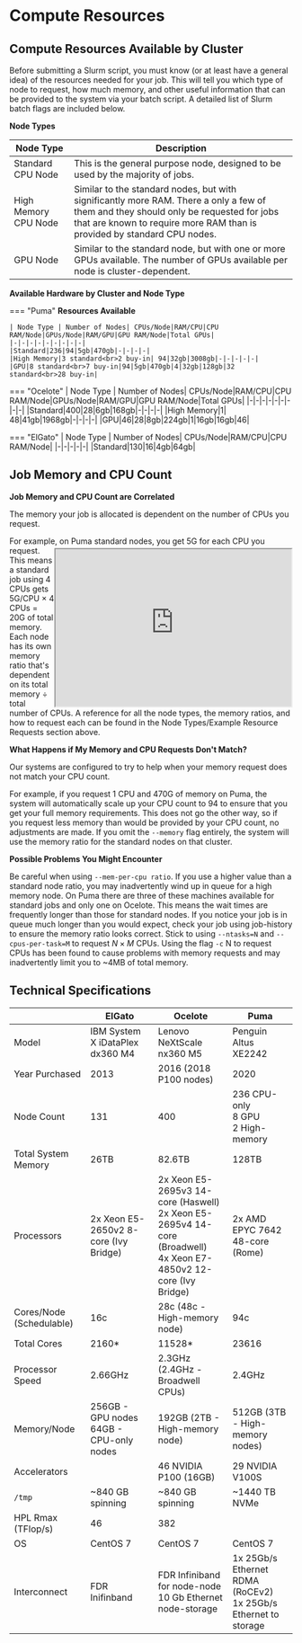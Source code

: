 # Compute Resources

## Compute Resources Available by Cluster

Before submitting a Slurm script, you must know (or at least have a general idea) of the resources needed for your job. This will tell you which type of node to request, how much memory, and other useful information that can be provided to the system via your batch script. A detailed list of Slurm batch flags are included below. 

**Node Types**

|Node Type|Description|
|-|-|
|Standard CPU Node|This is the general purpose node, designed to be used by the majority of jobs.|
|High Memory CPU Node|Similar to the standard nodes, but with significantly more RAM. There a only a few of them and they should only be requested for jobs that are known to require more RAM than is provided by standard CPU nodes.|
|GPU Node|Similar to the standard node, but with one or more GPUs available. The number of GPUs available per node is cluster-dependent.|

**Available Hardware by Cluster and Node Type**

=== "Puma"
    **Resources Available**
    
    | Node Type | Number of Nodes| CPUs/Node|RAM/CPU|CPU RAM/Node|GPUs/Node|RAM/GPU|GPU RAM/Node|Total GPUs|
    |-|-|-|-|-|-|-|-|-|
    |Standard|236|94|5gb|470gb|-|-|-|-|
    |High Memory|3 standard<br>2 buy-in| 94|32gb|3008gb|-|-|-|-|-|
    |GPU|8 standard<br>7 buy-in|94|5gb|470gb|4|32gb|128gb|32 standard<br>28 buy-in|
    
    
=== "Ocelote"
    | Node Type | Number of Nodes| CPUs/Node|RAM/CPU|CPU RAM/Node|GPUs/Node|RAM/GPU|GPU RAM/Node|Total GPUs|
    |-|-|-|-|-|-|-|-|-|
    |Standard|400|28|6gb|168gb|-|-|-|-|
    |High Memory|1| 48|41gb|1968gb|-|-|-|-|
    |GPU|46|28|8gb|224gb|1|16gb|16gb|46|
    
=== "ElGato"
    | Node Type | Number of Nodes| CPUs/Node|RAM/CPU|CPU RAM/Node|
    |-|-|-|-|-|
    |Standard|130|16|4gb|64gb|


## Job Memory and CPU Count

<div style="float: right; width: 0px; height: 100px"></div>
<div style="float: right; clear: right"><iframe width="420" height="280" src="https://www.youtube.com/embed/_dpbUqZ7rRk" allowfullscreen></iframe></div>

**Job Memory and CPU Count are Correlated**

The memory your job is allocated is dependent on the number of CPUs you request.

For example, on Puma standard nodes, you get 5G for each CPU you request. This means a standard job using 4 CPUs gets 5G/CPU × 4 CPUs = 20G of total memory. Each node has its own memory ratio that's dependent on its total memory ÷ total number of CPUs. A reference for all the node types, the memory ratios, and how to request each can be found in the Node Types/Example Resource Requests section above.

**What Happens if My Memory and CPU Requests Don't Match?**

Our systems are configured to try to help when your memory request does not match your CPU count.

For example, if you request 1 CPU and 470G of memory on Puma, the system will automatically scale up your CPU count to 94 to ensure that you get your full memory requirements. This does not go the other way, so if you request less memory than would be provided by your CPU count, no adjustments are made. If you omit the ```--memory``` flag entirely, the system will use the memory ratio for the standard nodes on that cluster.

**Possible Problems You Might Encounter**

Be careful when using ```--mem-per-cpu ratio```. If you use a higher value than a standard node ratio, you may inadvertently wind up in queue for a high memory node. On Puma there are three of these machines available for standard jobs and only one on Ocelote. This means the wait times are frequently longer than those for standard nodes. If you notice your job is in queue much longer than you would expect, check your job using job-history to ensure the memory ratio looks correct.
Stick to using ```--ntasks=N``` and ```--cpus-per-task=M``` to request $N × M$ CPUs. Using the flag ```-c``` N to request CPUs has been found to cause problems with memory requests and may inadvertently limit you to ~4MB of total memory.

## Technical Specifications

| | ElGato | Ocelote | Puma |
|-|-|-|-|
|Model|IBM System X iDataPlex dx360 M4|Lenovo NeXtScale nx360 M5|Penguin Altus XE2242|
|Year Purchased|2013|2016 (2018 P100 nodes)|2020|
|Node Count|131|400|236 CPU-only<br>8 GPU<br>2 High-memory|
|Total System Memory|26TB|82.6TB|128TB|
|Processors|2x Xeon E5-2650v2 8-core (Ivy Bridge)|2x Xeon E5-2695v3 14-core (Haswell)<br>2x Xeon E5-2695v4 14-core (Broadwell)<br>4x Xeon E7-4850v2 12-core (Ivy Bridge)<br>|2x AMD EPYC 7642 48-core (Rome)|
|Cores/Node (Schedulable)|16c|28c (48c - High-memory node)|94c|
|Total Cores|2160*|11528*|23616|
|Processor Speed|2.66GHz|2.3GHz (2.4GHz - Broadwell CPUs)|2.4GHz|
|Memory/Node|256GB - GPU nodes<br>64GB - CPU-only nodes|192GB (2TB - High-memory node)|	512GB (3TB - High-memory nodes)|
|Accelerators||46 NVIDIA P100 (16GB)|29 NVIDIA V100S|
|```/tmp```|~840 GB spinning|~840 GB spinning|~1440 TB NVMe|
|HPL Rmax (TFlop/s)|46|382||
|OS|CentOS 7|CentOS 7|CentOS 7|
|Interconnect|FDR Inifinband|FDR Infiniband for node-node<br>10 Gb Ethernet node-storage|1x 25Gb/s Ethernet RDMA (RoCEv2)<br>1x 25Gb/s Ethernet to storage|

[^1]: Where $1\leq N \leq 4$ 
